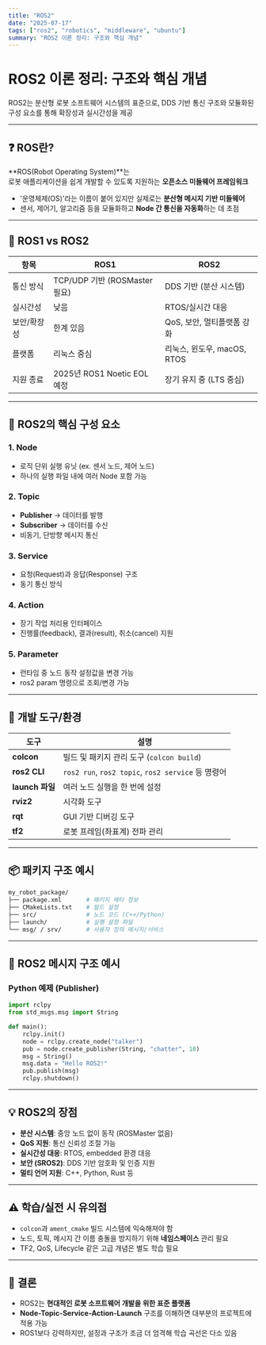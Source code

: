 ```yaml
---
title: "ROS2"
date: "2025-07-17"
tags: ["ros2", "robotics", "middleware", "ubuntu"]
summary: "ROS2 이론 정리: 구조와 핵심 개념"
---
```


# ROS2 이론 정리: 구조와 핵심 개념

ROS2는 분산형 로봇 소프트웨어 시스템의 표준으로, DDS 기반 통신 구조와 모듈화된 구성 요소를 통해 확장성과 실시간성을 제공

---

## ❓ ROS란?

**ROS(Robot Operating System)**는  
로봇 애플리케이션을 쉽게 개발할 수 있도록 지원하는 **오픈소스 미들웨어 프레임워크**

- '운영체제(OS)'라는 이름이 붙어 있지만 실제로는 **분산형 메시지 기반 미들웨어**
- 센서, 제어기, 알고리즘 등을 모듈화하고 **Node 간 통신을 자동화**하는 데 초점

---

## 🌱 ROS1 vs ROS2

| 항목        | ROS1                          | ROS2                        |
| ----------- | ----------------------------- | --------------------------- |
| 통신 방식   | TCP/UDP 기반 (ROSMaster 필요) | DDS 기반 (분산 시스템)      |
| 실시간성    | 낮음                          | RTOS/실시간 대응            |
| 보안/확장성 | 한계 있음                     | QoS, 보안, 멀티플랫폼 강화  |
| 플랫폼      | 리눅스 중심                   | 리눅스, 윈도우, macOS, RTOS |
| 지원 종료   | 2025년 ROS1 Noetic EOL 예정   | 장기 유지 중 (LTS 중심)     |

---

## 🧩 ROS2의 핵심 구성 요소

### 1. Node

- 로직 단위 실행 유닛 (ex. 센서 노드, 제어 노드)
- 하나의 실행 파일 내에 여러 Node 포함 가능

### 2. Topic

- **Publisher** → 데이터를 발행
- **Subscriber** → 데이터를 수신
- 비동기, 단방향 메시지 통신

### 3. Service

- 요청(Request)과 응답(Response) 구조
- 동기 통신 방식

### 4. Action

- 장기 작업 처리용 인터페이스
- 진행률(feedback), 결과(result), 취소(cancel) 지원

### 5. Parameter

- 런타임 중 노드 동작 설정값을 변경 가능
- ros2 param 명령으로 조회/변경 가능

---

## 🔧 개발 도구/환경

| 도구            | 설명                                               |
| --------------- | -------------------------------------------------- |
| **colcon**      | 빌드 및 패키지 관리 도구 (`colcon build`)          |
| **ros2 CLI**    | `ros2 run`, `ros2 topic`, `ros2 service` 등 명령어 |
| **launch 파일** | 여러 노드 실행을 한 번에 설정                      |
| **rviz2**       | 시각화 도구                                        |
| **rqt**         | GUI 기반 디버깅 도구                               |
| **tf2**         | 로봇 프레임(좌표계) 전파 관리                      |

---

## 📦 패키지 구조 예시

```bash
my_robot_package/
├── package.xml       # 패키지 메타 정보
├── CMakeLists.txt    # 빌드 설정
├── src/              # 노드 코드 (C++/Python)
├── launch/           # 실행 설정 파일
└── msg/ / srv/       # 사용자 정의 메시지/서비스
```

---

## 🔄 ROS2 메시지 구조 예시

### Python 예제 (Publisher)

```python
import rclpy
from std_msgs.msg import String

def main():
    rclpy.init()
    node = rclpy.create_node("talker")
    pub = node.create_publisher(String, "chatter", 10)
    msg = String()
    msg.data = "Hello ROS2!"
    pub.publish(msg)
    rclpy.shutdown()
```

---

## 💡 ROS2의 장점

- **분산 시스템**: 중앙 노드 없이 동작 (ROSMaster 없음)
- **QoS 지원**: 통신 신뢰성 조절 가능
- **실시간성 대응**: RTOS, embedded 환경 대응
- **보안 (SROS2)**: DDS 기반 암호화 및 인증 지원
- **멀티 언어 지원**: C++, Python, Rust 등

---

## ⚠️ 학습/실전 시 유의점

- `colcon`과 `ament_cmake` 빌드 시스템에 익숙해져야 함
- 노드, 토픽, 메시지 간 이름 충돌을 방지하기 위해 **네임스페이스** 관리 필요
- TF2, QoS, Lifecycle 같은 고급 개념은 별도 학습 필요

---

## 📝 결론

- ROS2는 **현대적인 로봇 소프트웨어 개발을 위한 표준 플랫폼**
- **Node-Topic-Service-Action-Launch** 구조를 이해하면 대부분의 프로젝트에 적용 가능
- ROS1보다 강력하지만, 설정과 구조가 조금 더 엄격해 학습 곡선은 다소 있음
